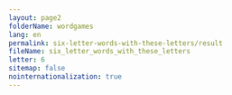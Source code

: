 ```yaml
---
layout: page2
folderName: wordgames
lang: en
permalink: six-letter-words-with-these-letters/result
fileName: six_letter_words_with_these_letters
letter: 6
sitemap: false
nointernationalization: true
---
```

